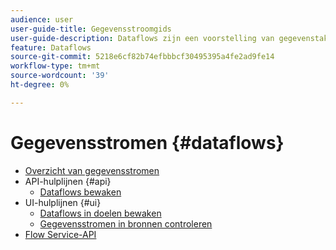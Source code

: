 ```yaml
---
audience: user
user-guide-title: Gegevensstroomgids
user-guide-description: Dataflows zijn een voorstelling van gegevenstaken die gegevens over het Platform verplaatsen.
feature: Dataflows
source-git-commit: 5218e6cf82b74efbbbcf30495395a4fe2ad9fe14
workflow-type: tm+mt
source-wordcount: '39'
ht-degree: 0%

---
```



# Gegevensstromen {#dataflows}

- [Overzicht van gegevensstromen](./home.md)
- API-hulplijnen {#api}
   - [Dataflows bewaken](./api/monitor.md)
- UI-hulplijnen {#ui}
   - [Dataflows in doelen bewaken](./ui/monitor-destinations.md)
   - [Gegevensstromen in bronnen controleren](./ui/monitor-sources.md)
- [Flow Service-API](https://www.adobe.io/experience-platform-apis/references/flow-service/)